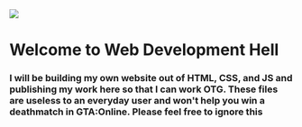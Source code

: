 <img src="img/rick.png">
<h1>Welcome to Web Development Hell</h1>

<h3>I will be building my own website out of HTML, CSS, and JS and publishing my work here so that I can work OTG. These files are useless to an everyday user and won't help you win a deathmatch in GTA:Online. Please feel free to ignore this</h3>
